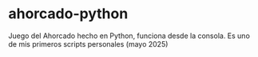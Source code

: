 # ahorcado-python
Juego del Ahorcado hecho en Python, funciona desde la consola. Es uno de mis primeros scripts personales (mayo 2025)
